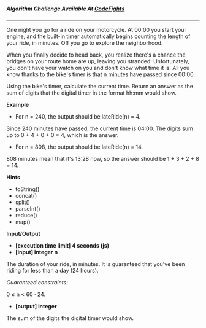 

##### Algorithm Challenge Available At [CodeFights](https://codefights.com/arcade/code-arcade/intro-gates/SZB5XypsMokGusDhX)
---
One night you go for a ride on your motorcycle. At 00:00 you start your engine, and the built-in timer automatically begins counting the length of your ride, in minutes. Off you go to explore the neighborhood.

When you finally decide to head back, you realize there's a chance the bridges on your route home are up, leaving you stranded! Unfortunately, you don't have your watch on you and don't know what time it is. All you know thanks to the bike's timer is that n minutes have passed since 00:00.

Using the bike's timer, calculate the current time. Return an answer as the sum of digits that the digital timer in the format hh:mm would show.

**Example**

-   For n = 240, the output should be
lateRide(n) = 4.

Since 240 minutes have passed, the current time is 04:00. The digits sum up to 0 + 4 + 0 + 0 = 4, which is the answer.

-   For n = 808, the output should be
lateRide(n) = 14.

808 minutes mean that it's 13:28 now, so the answer should be 1 + 3 + 2 + 8 = 14.

**Hints**
-   toString()
-   concat()
-   split()
-   parseInt()
-   reduce()
-   map()   

**Input/Output**

- **[execution time limit] 4 seconds (js)**
- **[input] integer n**

The duration of your ride, in minutes. It is guaranteed that you've been riding for less than a day (24 hours).

*Guaranteed constraints:*

0 ≤ n < 60 · 24.

- **[output] integer**

The sum of the digits the digital timer would show.